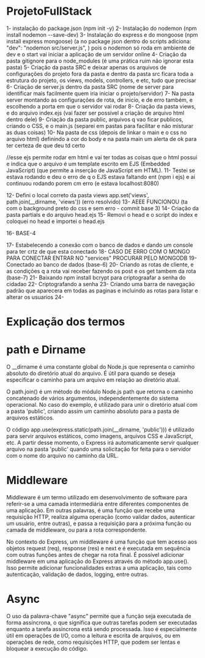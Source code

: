 # ProjetoFullStack
 
1- instalação do package.json (npm init -y)
2- Instalação do nodemon (npm install nodemon --save-dev)
3- Instalação do express e do mongoose (npm install express mongoose) (a no package json dentro do scripts adiciona:  "dev": "nodemon src/server.js", ) pois o nodemon só roda em ambiente de dev e o start vai iniciar a aplicação de um servidor online
4- Criação da pasta gitignore para o node_modules (é uma prática ruim não ignorar esta pasta)
5- Criação da pasta SRC e deixar apenas os arquivos de configurações do projeto fora da pasta e dentro da pasta src ficara toda a estrutura do projeto, os views, models, controllers, e etc, tudo que precisar 
6- Criação de server.js dentro da pasta SRC (nome de server para identificar mais facilmente quem iria iniciar o projeto/servidor)
7- Na pasta server montando as configurações de rota, de inicio, e de erro também, e escolhendo a porta em que o servidor vai rodar
8- Criação da pasta views, e do arquivo index.ejs (vai fazer ser possivel a criação de arquivo html dentro dele)
9- Criação da pasta public, arquivos q vao ficar publicos, criando o CSS, e o main.js (separei em pastas para facilitar e não misturar as duas coisas)
10- Na pasta de css (depois de linkar o main e o css no arquivo html) definindo a cor do body e na pasta main um alerta de ok para ter certeza de que deu td certo

//esse ejs permite rodar em html e vai ter todas as coisas que o html possui e indica que o arquivo é um template escrito em EJS (Embedded JavaScript) (que permite a inserção de JavaScript em HTML).
11- Testei se estava rodando e deu o erro de q o EJS estava faltando ent (npm i ejs) e ai continuou rodando porem cm erro (e estava localhost:8080)

12- Defini o local correto da pasta views app.set('views', path.join(__dirname, 'views')) (erro resolvido)
13- AEEE FUNCIONOU (ta com o background preto do css e sem erro - commit base 3)
14- Criação da pasta partials e do arquivo head.ejs 
15- Removi o head e o script do index e coloquei no head e importei o head.ejs 

16- BASE-4

17- Estabelecendo a conexão com o banco de dados e dando um console para ter crtz de que esta conectado
18- CASO DE ERRO COM O MONGO PARA CONECTAR ENTRAR NO "services" PROCURAR PELO MONGODB 
19- Conectado ao banco de dados (base-6)
20- Criando as rotas de cliente, e as condições q a rota vai receber fazendo os post e os get tambem da rota (base-7)
21- Baixando npm install bcrypt para criptograafar a senha do cidadao
22- Criptografando a senha
23- Criando uma barra de navegação padrão que aparecera em todas as paginas e incluindo as rotas para listar e alterar os usuarios
24- 


# Explicação dos termos

# path e Dirname

O __dirname é uma constante global do Node.js que representa o caminho absoluto do diretório atual do arquivo. É útil para quando se deseja especificar o caminho para um arquivo em relação ao diretório atual.

O path.join() é um método do módulo Node.js path que retorna o caminho concatenado de vários argumentos, independentemente do sistema operacional. No caso do exemplo, é utilizado para unir o diretório atual com a pasta 'public', criando assim um caminho absoluto para a pasta de arquivos estáticos.

O código app.use(express.static(path.join(__dirname, 'public'))) é utilizado para servir arquivos estáticos, como imagens, arquivos CSS e JavaScript, etc. A partir desse momento, o Express irá automaticamente servir qualquer arquivo na pasta 'public' quando uma solicitação for feita para o servidor com o nome do arquivo no caminho da URL.

# Middleware

Middleware é um termo utilizado em desenvolvimento de software para referir-se a uma camada intermediária entre diferentes componentes de uma aplicação. Em outras palavras, é uma função que recebe uma requisição HTTP, realiza alguma operação (como validar dados, autenticar um usuário, entre outras), e passa a requisição para a próxima função ou camada de middleware, ou para a rota correspondente.

No contexto do Express, um middleware é uma função que tem acesso aos objetos request (req), response (res) e next e é executada em sequência com outras funções antes de chegar na rota final. É possível adicionar middleware em uma aplicação do Express através do método app.use(). Isso permite adicionar funcionalidades extras a uma aplicação, tais como autenticação, validação de dados, logging, entre outras.

# Async

O uso da palavra-chave "async" permite que a função seja executada de forma assíncrona, o que significa que outras tarefas podem ser executadas enquanto a tarefa assíncrona está sendo processada. Isso é especialmente útil em operações de I/O, como a leitura e escrita de arquivos, ou em operações de rede, como requisições HTTP, que podem ser lentas e bloquear a execução do código.

